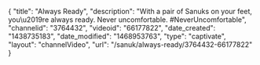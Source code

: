 {
    "title": "Always Ready",
    "description": "With a pair of Sanuks on your feet, you\u2019re always ready. Never uncomfortable.  #NeverUncomfortable",
    "channelid": "3764432",
    "videoid": "66177822",
    "date_created": "1438735183",
    "date_modified": "1468953763",
    "type": "captivate",
    "layout": "channelVideo",
    "url": "\/sanuk\/always-ready\/3764432-66177822"
}